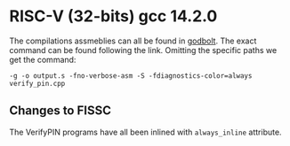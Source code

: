 # RISC-V (32-bits) gcc 14.2.0
The compilations assmeblies can all be found in [godbolt](https://godbolt.org/z/xsMKToGf8). The exact command can be found following the link. Omitting the specific paths we get the command:

```console
-g -o output.s -fno-verbose-asm -S -fdiagnostics-color=always verify_pin.cpp
```

## Changes to FISSC
The VerifyPIN programs have all been inlined with ``always_inline`` attribute.